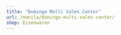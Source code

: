 ```yaml
---
title: "Domingo Multi Sales Center"
url: /manila/domingo-multi-sales-center/
shop: Eisenwaren
---
```

